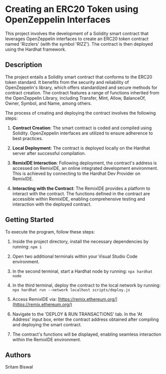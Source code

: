 # Creating an ERC20 Token using OpenZeppelin Interfaces

This project involves the development of a Solidity smart contract that leverages OpenZeppelin interfaces to create an ERC20 token contract named 'Rizzlers' (with the symbol 'RIZZ'). The contract is then deployed using the Hardhat framework.

## Description

The project entails a Solidity smart contract that conforms to the ERC20 token standard. It benefits from the security and reliability of OpenZeppelin's library, which offers standardized and secure methods for contract creation. The contract features a range of functions inherited from the OpenZeppelin Library, including Transfer, Mint, Allow, BalanceOf, Owner, Symbol, and Name, among others.

The process of creating and deploying the contract involves the following steps:

1. **Contract Creation**: The smart contract is coded and compiled using Solidity. OpenZeppelin interfaces are utilized to ensure adherence to best practices.

2. **Local Deployment**: The contract is deployed locally on the Hardhat server after successful compilation.

3. **RemixIDE Interaction**: Following deployment, the contract's address is accessed on RemixIDE, an online integrated development environment. This is achieved by connecting to the Hardhat Dev Provider on RemixIDE.

4. **Interacting with the Contract**: The RemixIDE provides a platform to interact with the contract. The functions defined in the contract are accessible within RemixIDE, enabling comprehensive testing and interaction with the deployed contract.

## Getting Started

To execute the program, follow these steps:

1. Inside the project directory, install the necessary dependencies by running: `npm i`

2. Open two additional terminals within your Visual Studio Code environment.

3. In the second terminal, start a Hardhat node by running: `npx hardhat node`

4. In the third terminal, deploy the contract to the local network by running: `npx hardhat run --network localhost scripts/deploy.js`

5. Access RemixIDE via: [https://remix.ethereum.org/](https://remix.ethereum.org/)

6. Navigate to the 'DEPLOY & RUN TRANSACTIONS' tab. In the 'At Address' input box, enter the contract address obtained after compiling and deploying the smart contract.

7. The contract's functions will be displayed, enabling seamless interaction within the RemixIDE environment.

## Authors

Sritam Biswal
